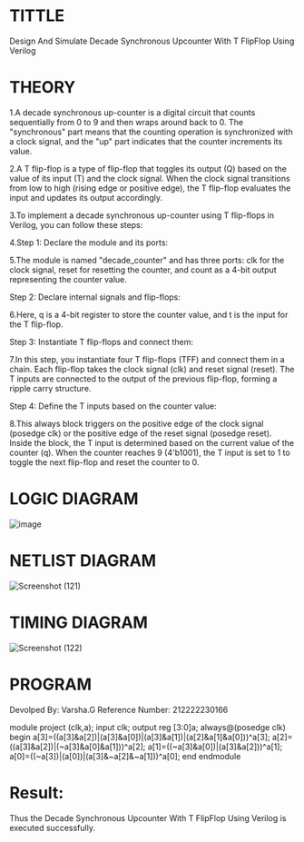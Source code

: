 # TITTLE

Design And Simulate Decade Synchronous Upcounter With T FlipFlop Using Verilog

# THEORY

1.A decade synchronous up-counter is a digital circuit that counts sequentially from 0 to 9 and then wraps around back to 0. The "synchronous" part means that the counting operation is synchronized with a clock signal, and the "up" part indicates that the counter increments its value.

2.A T flip-flop is a type of flip-flop that toggles its output (Q) based on the value of its input (T) and the clock signal. When the clock signal transitions from low to high (rising edge or positive edge), the T flip-flop evaluates the input and updates its output accordingly.

3.To implement a decade synchronous up-counter using T flip-flops in Verilog, you can follow these steps:

4.Step 1: Declare the module and its ports:

5.The module is named "decade_counter" and has three ports: clk for the clock signal, reset for resetting the counter, and count as a 4-bit output representing the counter value.

Step 2: Declare internal signals and flip-flops:

6.Here, q is a 4-bit register to store the counter value, and t is the input for the T flip-flop.

Step 3: Instantiate T flip-flops and connect them:

7.In this step, you instantiate four T flip-flops (TFF) and connect them in a chain. Each flip-flop takes the clock signal (clk) and reset signal (reset). The T inputs are connected to the output of the previous flip-flop, forming a ripple carry structure.

Step 4: Define the T inputs based on the counter value:

8.This always block triggers on the positive edge of the clock signal (posedge clk) or the positive edge of the reset signal (posedge reset). Inside the block, the T input is determined based on the current value of the counter (q). When the counter reaches 9 (4'b1001), the T input is set to 1 to toggle the next flip-flop and reset the counter to 0.

# LOGIC DIAGRAM

![image](https://github.com/varsha-2005/Simulation-project--Digital-Electronics/assets/119288183/b55acd10-ade1-48a7-9f5e-80d0b58bf543)


# NETLIST DIAGRAM


![Screenshot (121)](https://github.com/varsha-2005/Simulation-project--Digital-Electronics/assets/119288183/4a673a0f-5c4c-4279-ac05-ba580a2053b7)


# TIMING DIAGRAM

![Screenshot (122)](https://github.com/varsha-2005/Simulation-project--Digital-Electronics/assets/119288183/2fdeb412-aafa-430c-98f2-9147d78bdb74)

# PROGRAM

Devolped By: Varsha.G
Reference Number: 212222230166

module project (clk,a);
input clk;
output reg [3:0]a;
always@(posedge clk)
begin
  a[3]=((a[3]&a[2])|(a[3]&a[0])|(a[3]&a[1])|(a[2]&a[1]&a[0]))^a[3];
  a[2]=((a[3]&a[2])|(~a[3]&a[0]&a[1]))^a[2];
  a[1]=((~a[3]&a[0])|(a[3]&a[2]))^a[1];
  a[0]=((~a[3])|(a[0])|(a[3]&~a[2]&~a[1]))^a[0];
end
endmodule

# Result:

Thus the Decade Synchronous Upcounter With T FlipFlop Using Verilog is executed successfully.
